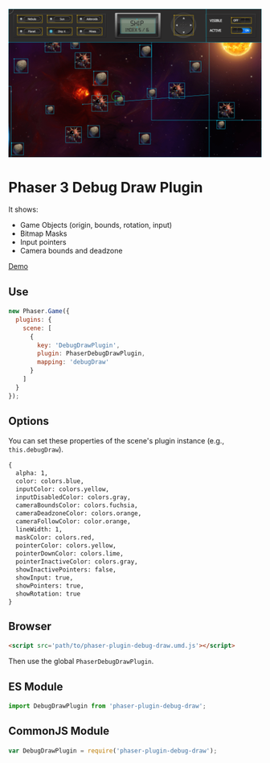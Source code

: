 ![Preview](./preview.png)

Phaser 3 Debug Draw Plugin
==========================

It shows:

- Game Objects (origin, bounds, rotation, input)
- Bitmap Masks
- Input pointers
- Camera bounds and deadzone

[Demo](https://codepen.io/samme/full/zMZyOM/)

Use
---

```javascript
new Phaser.Game({
  plugins: {
    scene: [
      {
        key: 'DebugDrawPlugin',
        plugin: PhaserDebugDrawPlugin,
        mapping: 'debugDraw'
      }
    ]
  }
});
```

Options
-------

You can set these properties of the scene's plugin instance (e.g., `this.debugDraw`).

    {
      alpha: 1,
      color: colors.blue,
      inputColor: colors.yellow,
      inputDisabledColor: colors.gray,
      cameraBoundsColor: colors.fuchsia,
      cameraDeadzoneColor: colors.orange,
      cameraFollowColor: color.orange,
      lineWidth: 1,
      maskColor: colors.red,
      pointerColor: colors.yellow,
      pointerDownColor: colors.lime,
      pointerInactiveColor: colors.gray,
      showInactivePointers: false,
      showInput: true,
      showPointers: true,
      showRotation: true
    }

Browser
-------

```html
<script src='path/to/phaser-plugin-debug-draw.umd.js'></script>
```

Then use the global `PhaserDebugDrawPlugin`.

ES Module
---------

```javascript
import DebugDrawPlugin from 'phaser-plugin-debug-draw';
```

CommonJS Module
---------------

```javascript
var DebugDrawPlugin = require('phaser-plugin-debug-draw');
```
